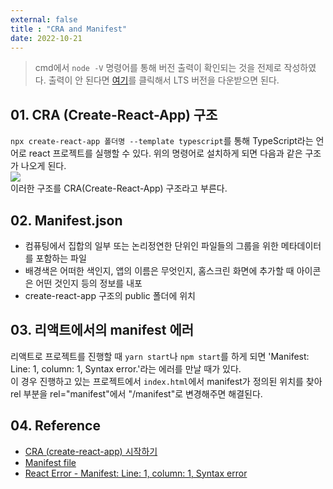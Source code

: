 ```yaml
---
external: false
title : "CRA and Manifest"
date: 2022-10-21
---
```


> cmd에서 `node -V` 명령어를 통해 버전 출력이 확인되는 것을 전제로 작성하였다.
> 출력이 안 된다면 <a href="" target="_blank" rel="noopener noreferrer">여기</a>를 클릭해서 LTS 버전을 다운받으면 된다.

## 01. CRA (Create-React-App) 구조


`npx create-react-app 폴더명 --template typescript`를 통해 TypeScript라는 언어로 react 프로젝트를 실행할 수 있다.
위의 명령어로 설치하게 되면 다음과 같은 구조가 나오게 된다.<br>
<img src="https://github.com/WoojinJeonkr/WoojinJeonkr.github.io/blob/main/assets/images/post/create-react-app_structure.png?raw=true"><br/>
이러한 구조를 CRA(Create-React-App) 구조라고 부른다.<br>

## 02. Manifest.json

- 컴퓨팅에서 집합의 일부 또는 논리정연한 단위인 파일들의 그룹을 위한 메타데이터를 포함하는 파일<br>
- 배경색은 어떠한 색인지, 앱의 이름은 무엇인지, 홈스크린 화면에 추가할 때 아이콘은 어떤 것인지 등의 정보를 내포<br>
- create-react-app 구조의 public 폴더에 위치<br>

## 03. 리액트에서의 manifest 에러

리액트로 프로젝트를 진행할 때 `yarn start`나 `npm start`를 하게 되면 'Manifest: Line: 1, column: 1, Syntax error.'라는 에러를 만날 때가 있다.<br>
이 경우 진행하고 있는 프로젝트에서 `index.html`에서 manifest가 정의된 위치를 찾아 rel 부분을 rel="manifest"에서 "/manifest"로 변경해주면 해결된다.

## 04. Reference

- [CRA (create-react-app) 시작하기](https://velog.io/@kwonh/React-CRA-create-react-app-%EC%8B%9C%EC%9E%91%ED%95%98%EA%B8%B0)
- [Manifest file](https://en.wikipedia.org/wiki/Manifest_file)
- [React Error - Manifest: Line: 1, column: 1, Syntax error](https://anerim.tistory.com/209)